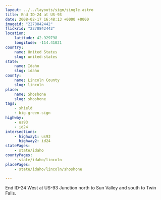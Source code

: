 ```yaml
---
layout: ../../layouts/sign/single.astro
title: End ID-24 at US-93
date: 2008-02-17 16:48:13 +0000 +0000
imageid: "2278842442"
flickrid: "2278842442"
location:
    latitude: 42.929798
    longitude: -114.41021
country:
    name: United States
    slug: united-states
state:
    name: Idaho
    slug: idaho
county:
    name: Lincoln County
    slug: lincoln
place:
    name: Shoshone
    slug: shoshone
tags:
    - shield
    - big-green-sign
highway:
    - us93
    - id24
intersections:
    - highway1: us93
      highway2: id24
statePages:
    - state/idaho
countyPages:
    - state/idaho/lincoln
placePages:
    - state/idaho/lincoln/shoshone

---
```

End ID-24 West at US-93 Junction north to Sun Valley and south to Twin Falls.